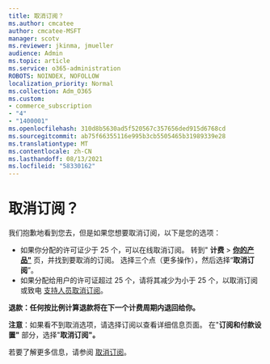 ```yaml
---
title: 取消订阅？
ms.author: cmcatee
author: cmcatee-MSFT
manager: scotv
ms.reviewer: jkinma, jmueller
audience: Admin
ms.topic: article
ms.service: o365-administration
ROBOTS: NOINDEX, NOFOLLOW
localization_priority: Normal
ms.collection: Adm_O365
ms.custom:
- commerce_subscription
- "4"
- "1400001"
ms.openlocfilehash: 310d8b5630ad5f520567c357656ded915d6768cd
ms.sourcegitcommit: ab75f66355116e995b3cb5505465b31989339e28
ms.translationtype: MT
ms.contentlocale: zh-CN
ms.lasthandoff: 08/13/2021
ms.locfileid: "58330162"
---
```

# <a name="canceling-your-subscription"></a>取消订阅？

我们抱歉地看到您去，但是如果您想要取消订阅，以下是您的选项：
  
- 如果你分配的许可证少于 25 个，可以在线取消订阅。 转到" **计费** \> **[你的产品"](https://go.microsoft.com/fwlink/p/?linkid=842054)** 页，并找到要取消的订阅。 选择三个点（更多操作），然后选择“**取消订阅**”。
- 如果分配给用户的许可证超过 25 个，请将其减少为小于 25 个，以取消订阅或致电 [支持人员取消订阅](https://docs.microsoft.com/microsoft-365/business-video/get-help-support)。
  
**退款：任何按比例计算退款将在下一个计费周期内退回给你。**

**注意**：如果看不到取消选项，请选择订阅以查看详细信息页面。 在"**订阅和付款设置"** 部分，选择"**取消订阅"。**

若要了解更多信息，请参阅 [取消订阅](https://docs.microsoft.com/microsoft-365/commerce/subscriptions/cancel-your-subscription)。
